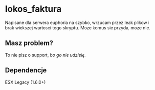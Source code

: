 # lokos_faktura
Napisane dla serwera euphoria na szybko, wrzucam przez leak plikow i brak wiekszej wartosci tego skryptu. Moze komus sie przyda, moze nie.
## Masz problem?
To nie pisz o support, *bo go nie udzielę.*
## Dependencje
ESX Legacy (1.6.0+)
